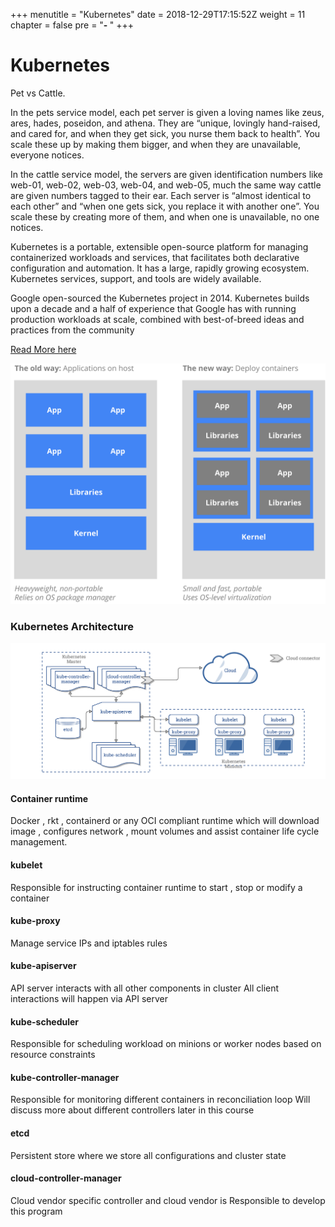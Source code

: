 +++
menutitle = "Kubernetes"
date = 2018-12-29T17:15:52Z
weight = 11
chapter = false
pre = "<b>- </b>"
+++

# Kubernetes

Pet vs Cattle.

In the pets service model, each pet server is given a loving names like zeus, ares, hades, poseidon, and athena. They are “unique, lovingly hand-raised, and cared for, and when they get sick, you nurse them back to health”. You scale these up by making them bigger, and when they are unavailable, everyone notices.

In the cattle service model, the servers are given identification numbers like web-01, web-02, web-03, web-04, and web-05, much the same way cattle are given numbers tagged to their ear. Each server is “almost identical to each other” and “when one gets sick, you replace it with another one”. You scale these by creating more of them, and when one is unavailable, no one notices.


Kubernetes is a portable, extensible open-source platform for managing containerized workloads and services, that facilitates both declarative configuration and automation. It has a large, rapidly growing ecosystem. Kubernetes services, support, and tools are widely available.

Google open-sourced the Kubernetes project in 2014. Kubernetes builds upon a decade and a half of experience that Google has with running production workloads at scale, combined with best-of-breed ideas and practices from the community

[Read More here](https://kubernetes.io/docs/concepts/overview/what-is-kubernetes/)

![Container and Kubernetes](kubernetes.svg?classes=shadow&width=60pc)


### Kubernetes Architecture

![Container and Kubernetes](kubernetes-architecture.png?classes=shadow)

#### Container runtime

Docker , rkt , containerd or any OCI compliant runtime which will download image , configures network , mount volumes and assist container life cycle management.

#### kubelet

Responsible for instructing container runtime to start , stop or modify a container

#### kube-proxy

Manage service IPs and iptables rules

#### kube-apiserver

API server interacts with all other components in cluster
All client interactions will happen via API server

#### kube-scheduler

Responsible for scheduling workload on minions or worker nodes based on resource constraints

#### kube-controller-manager

Responsible for monitoring different containers in reconciliation loop
Will discuss more about different controllers later in this course

#### etcd

Persistent store where we store all configurations and cluster state

#### cloud-controller-manager

Cloud vendor specific controller and cloud vendor is Responsible to develop this program
